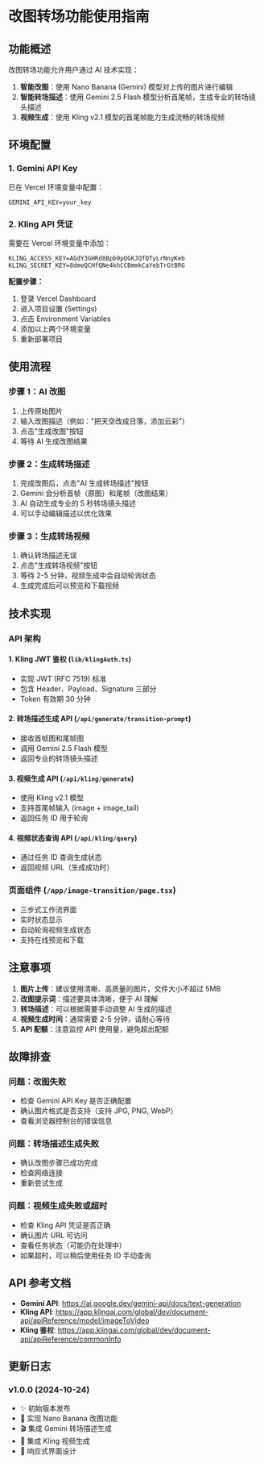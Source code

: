 # 改图转场功能使用指南

## 功能概述

改图转场功能允许用户通过 AI 技术实现：
1. **智能改图**：使用 Nano Banana (Gemini) 模型对上传的图片进行编辑
2. **智能转场描述**：使用 Gemini 2.5 Flash 模型分析首尾帧，生成专业的转场镜头描述
3. **视频生成**：使用 Kling v2.1 模型的首尾帧能力生成流畅的转场视频

## 环境配置

### 1. Gemini API Key
已在 Vercel 环境变量中配置：
```
GEMINI_API_KEY=your_key
```

### 2. Kling API 凭证
需要在 Vercel 环境变量中添加：
```
KLING_ACCESS_KEY=AGdY3GHRd8Bpb9pQGKJQfQTyLrNnyKeb
KLING_SECRET_KEY=8dmeQCHfQNe4khCCBmmkCaYebTrGtBRG
```

**配置步骤：**
1. 登录 Vercel Dashboard
2. 进入项目设置 (Settings)
3. 点击 Environment Variables
4. 添加以上两个环境变量
5. 重新部署项目

## 使用流程

### 步骤 1：AI 改图
1. 上传原始图片
2. 输入改图描述（例如："把天空改成日落，添加云彩"）
3. 点击"生成改图"按钮
4. 等待 AI 生成改图结果

### 步骤 2：生成转场描述
1. 完成改图后，点击"AI 生成转场描述"按钮
2. Gemini 会分析首帧（原图）和尾帧（改图结果）
3. AI 自动生成专业的 5 秒转场镜头描述
4. 可以手动编辑描述以优化效果

### 步骤 3：生成转场视频
1. 确认转场描述无误
2. 点击"生成转场视频"按钮
3. 等待 2-5 分钟，视频生成中会自动轮询状态
4. 生成完成后可以预览和下载视频

## 技术实现

### API 架构

#### 1. Kling JWT 鉴权 (`lib/klingAuth.ts`)
- 实现 JWT (RFC 7519) 标准
- 包含 Header、Payload、Signature 三部分
- Token 有效期 30 分钟

#### 2. 转场描述生成 API (`/api/generate/transition-prompt`)
- 接收首帧图和尾帧图
- 调用 Gemini 2.5 Flash 模型
- 返回专业的转场镜头描述

#### 3. 视频生成 API (`/api/kling/generate`)
- 使用 Kling v2.1 模型
- 支持首尾帧输入 (image + image_tail)
- 返回任务 ID 用于轮询

#### 4. 视频状态查询 API (`/api/kling/query`)
- 通过任务 ID 查询生成状态
- 返回视频 URL（生成成功时）

### 页面组件 (`/app/image-transition/page.tsx`)
- 三步式工作流界面
- 实时状态显示
- 自动轮询视频生成状态
- 支持在线预览和下载

## 注意事项

1. **图片上传**：建议使用清晰、高质量的图片，文件大小不超过 5MB
2. **改图提示词**：描述要具体清晰，便于 AI 理解
3. **转场描述**：可以根据需要手动调整 AI 生成的描述
4. **视频生成时间**：通常需要 2-5 分钟，请耐心等待
5. **API 配额**：注意监控 API 使用量，避免超出配额

## 故障排查

### 问题：改图失败
- 检查 Gemini API Key 是否正确配置
- 确认图片格式是否支持（支持 JPG, PNG, WebP）
- 查看浏览器控制台的错误信息

### 问题：转场描述生成失败
- 确认改图步骤已成功完成
- 检查网络连接
- 重新尝试生成

### 问题：视频生成失败或超时
- 检查 Kling API 凭证是否正确
- 确认图片 URL 可访问
- 查看任务状态（可能仍在处理中）
- 如果超时，可以稍后使用任务 ID 手动查询

## API 参考文档

- **Gemini API**: https://ai.google.dev/gemini-api/docs/text-generation
- **Kling API**: https://app.klingai.com/global/dev/document-api/apiReference/model/imageToVideo
- **Kling 鉴权**: https://app.klingai.com/global/dev/document-api/apiReference/commonInfo

## 更新日志

### v1.0.0 (2024-10-24)
- ✨ 初始版本发布
- 🎨 实现 Nano Banana 改图功能
- 🎬 集成 Gemini 转场描述生成
- 🎥 集成 Kling 视频生成
- 📱 响应式界面设计

